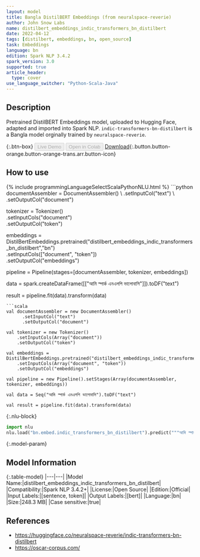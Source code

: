```yaml
---
layout: model
title: Bangla DistilBERT Embeddings (from neuralspace-reverie)
author: John Snow Labs
name: distilbert_embeddings_indic_transformers_bn_distilbert
date: 2022-04-12
tags: [distilbert, embeddings, bn, open_source]
task: Embeddings
language: bn
edition: Spark NLP 3.4.2
spark_version: 3.0
supported: true
article_header:
  type: cover
use_language_switcher: "Python-Scala-Java"
---
```


## Description

Pretrained DistilBERT Embeddings model, uploaded to Hugging Face, adapted and imported into Spark NLP. `indic-transformers-bn-distilbert` is a Bangla model orginally trained by `neuralspace-reverie`.

{:.btn-box}
<button class="button button-orange" disabled>Live Demo</button>
<button class="button button-orange" disabled>Open in Colab</button>
[Download](https://s3.amazonaws.com/auxdata.johnsnowlabs.com/public/models/distilbert_embeddings_indic_transformers_bn_distilbert_bn_3.4.2_3.0_1649783483143.zip){:.button.button-orange.button-orange-trans.arr.button-icon}

## How to use



<div class="tabs-box" markdown="1">
{% include programmingLanguageSelectScalaPythonNLU.html %}
```python
documentAssembler = DocumentAssembler() \
    .setInputCol("text") \
    .setOutputCol("document")

tokenizer = Tokenizer() \
    .setInputCols("document") \
    .setOutputCol("token")
  
embeddings = DistilBertEmbeddings.pretrained("distilbert_embeddings_indic_transformers_bn_distilbert","bn") \
    .setInputCols(["document", "token"]) \
    .setOutputCol("embeddings")
    
pipeline = Pipeline(stages=[documentAssembler, tokenizer, embeddings])

data = spark.createDataFrame([["আমি স্পার্ক এনএলপি ভালোবাসি"]]).toDF("text")

result = pipeline.fit(data).transform(data)
```
```scala
val documentAssembler = new DocumentAssembler() 
      .setInputCol("text") 
      .setOutputCol("document")
 
val tokenizer = new Tokenizer() 
    .setInputCols(Array("document"))
    .setOutputCol("token")

val embeddings = DistilBertEmbeddings.pretrained("distilbert_embeddings_indic_transformers_bn_distilbert","bn") 
    .setInputCols(Array("document", "token")) 
    .setOutputCol("embeddings")

val pipeline = new Pipeline().setStages(Array(documentAssembler, tokenizer, embeddings))

val data = Seq("আমি স্পার্ক এনএলপি ভালোবাসি").toDF("text")

val result = pipeline.fit(data).transform(data)
```


{:.nlu-block}
```python
import nlu
nlu.load("bn.embed.indic_transformers_bn_distilbert").predict("""আমি স্পার্ক এনএলপি ভালোবাসি""")
```

</div>

{:.model-param}
## Model Information

{:.table-model}
|---|---|
|Model Name:|distilbert_embeddings_indic_transformers_bn_distilbert|
|Compatibility:|Spark NLP 3.4.2+|
|License:|Open Source|
|Edition:|Official|
|Input Labels:|[sentence, token]|
|Output Labels:|[bert]|
|Language:|bn|
|Size:|248.3 MB|
|Case sensitive:|true|

## References

- https://huggingface.co/neuralspace-reverie/indic-transformers-bn-distilbert
- https://oscar-corpus.com/